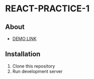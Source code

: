 # REACT-PRACTICE-1

## About

- [DEMO LINK](https://viktor-morhun.github.io/react-practice-1/ )

## Installation

1. Clone this repository
2. Run development server
